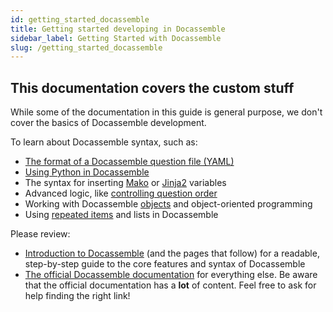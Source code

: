 ```yaml
---
id: getting_started_docassemble
title: Getting started developing in Docassemble
sidebar_label: Getting Started with Docassemble
slug: /getting_started_docassemble
---
```


## This documentation covers the custom stuff

While some of the documentation in this guide is general purpose,
we don't cover the basics of Docassemble development.

To learn about Docassemble syntax, such as:

- [The format of a Docassemble question file (YAML)](https://suffolklitlab.org/legal-tech-class/docs/yaml)
- [Using Python in Docassemble](https://suffolklitlab.org/legal-tech-class/docs/python)
- The syntax for inserting [Mako](https://suffolklitlab.org/legal-tech-class/docs/mako) or [Jinja2](https://suffolklitlab.org/legal-tech-class/docs/jinja2) variables
- Advanced logic, like [controlling question order](https://suffolklitlab.org/legal-tech-class/docs/practical-guide-docassemble/controlling-interview-order)
- Working with Docassemble [objects](https://suffolklitlab.org/legal-tech-class/docs/practical-guide-docassemble/object-oriented-programming) and object-oriented programming
- Using [repeated items](https://suffolklitlab.org/legal-tech-class/docs/repeated-information) and lists in Docassemble

Please review:

* [Introduction to Docassemble](https://suffolklitlab.org/legal-tech-class/docs/introduction-to-docassemble/) (and the pages that follow) for a readable, step-by-step guide to the core features and syntax of Docassemble
* [The official Docassemble documentation](https://docassemble.org/docs.html) for everything else. Be aware that the official documentation has a **lot** of content. Feel free to ask for help finding the right link!

